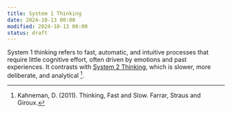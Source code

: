 ```yaml
---
title: System 1 Thinking
date: 2024-10-13 00:00
modified: 2024-10-13 00:00
status: draft
---
```


System 1 thinking refers to fast, automatic, and intuitive processes that require little cognitive effort, often driven by emotions and past experiences. It contrasts with [System 2 Thinking](system-2-thinking.md), which is slower, more deliberate, and analytical [^1].

[^1]: Kahneman, D. (2011). Thinking, Fast and Slow. Farrar, Straus and Giroux.

